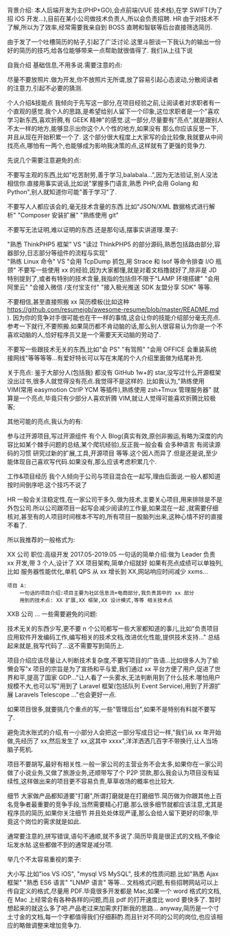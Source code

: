 背景介绍:
本人后端开发为主(PHP+GO),会点前端(VUE 技术栈),在学 SWIFT(为了招 iOS 开发...),目前在某小公司做技术负责人,所以会负责招聘.
HR 由于对技术不了解,所以为了效率,经常需要我亲自到 BOSS 直聘和智联等后台直接筛选简历.

由于发了一个吐槽简历的帖子,引起了广泛讨论.这里斗胆谈一下我认为的输出一份好的简历的技巧,给各位能够带来一点帮助就很值得了.
我们从上往下说

自我介绍
基础信息,不用多说.需要注意的点:

尽量不要放照片.做为开发,你不放照片无所谓,放了容易引起心态波动,分散阅读者的注意力,引起不必要的猜测.

个人介绍&技能点
我倾向于先写这一部分,在项目经验之前,让阅读者对求职者有一个直观的感觉.我个人的思路,是希望给别人留下一个印象,这位求职者是一个"喜欢学习新东西,喜欢折腾,有 GEEK 精神"的感觉.这一部分,尽量要有"亮点",就是跟别人不太一样的地方,能够显示出你这个人个性的地方,如果没有 那么你应该反思一下,并且从现在开始积累一个了.
这个部分很大程度上大家写的会比较像,我就要从中间找亮点,哪怕有一两个,也能够成为影响我决策的点,这样就有了更强的竞争力.

先说几个需要注意避免的点:

不要写主观的东西,比如"吃苦耐劳,善于学习,balabala...",因为无法验证,别人没法相信你.直接用事实说话,比如说"掌握多门语言,熟悉 PHP,会用 Golang 和 Python",别人就知道你可能"善于学习"了.

不要写人人都应该会的,毫无技术含量的东西.比如"JSON/XML 数据格式进行解析" "Composer 安装扩展" "熟练使用 git"

不要写无法证明,难以证明的东西.还是那句话,摆事实讲道理.栗子:

"熟悉 ThinkPHP5 框架"  VS "读过 ThinkPHP5 的部分源码,熟悉包括路由部分,容器部分,日志部分等组件的流程与实现"  
"熟练 Linux 命令"      VS "会用 TcpDump 抓包,用 Strace 和 lsof 等命令排查 I/O 瓶颈"
不要写一些使用 xx 的经验,因为大家都懂,就是对着文档撸就好了,除非是 JD 特别提到了,或者有特别的技术含量,我指的包括但不限于"LAMP 环境搭建" "会用阿里云" "会接入微信 /支付宝支付" "接入极光推送 SDK 友盟分享 SDK" 等等.

不要相信,甚至直接照搬 xx 简历模板(比如这种 https://github.com/resumejob/awesome-resume/blob/master/README.md ). 因为你的竞争对手很可能也在干一样的事情,这会让你的技能介绍部分毫无亮点.参考一下就行,不要照搬.如果简历都不肯动脑的话,那么别人很容易认为你是一个不喜欢动脑的人,恰好程序员又是一个需要天天动脑的劳动了.

不要写一些跟技术无关的东西,比如"会 PS" "有驾照" "会用 OFFICE 会重装系统 接网线"等等等等...有爱好特长可以写在末尾的个人介绍里面做为结尾补充.

关于亮点:
鉴于大部分人(包括我) 都没有 GitHub 1w+的 star,没写过什么开源框架没出过书,很多人就觉得没有亮点.我觉得不是这样的.
比如我认为,"熟练使用 VIM(常用 easymotion CtrlP YCM 等插件),熟练使用 zsh+Tmux 管理服务器" 就算是一个亮点,毕竟只有少部分人喜欢折腾 VIM,就让人觉得可能喜欢折腾比较极客;

其他可能的亮点,我认为的有:

参与过开源项目,写过开源组件
有个人 Blog(真实有效,原创非搬运,有略为深度的内容比如某个棘手问题的总结,某个爬坑经验),反正我一般会看
会多种语言
有阅读源码的习惯
研究过新的扩展,工具,开源项目
等等.这个因人而异了.但是还是说,至少能体现自己喜欢写代码.如果没有,那么应该考虑积累几个.

工作&项目经历
我个人倾向于公司与项目混合在一起写,理由后面说.一般人都知道按时间倒序吧.这个技巧不说了

HR 一般会关注稳定性,在一家公司干多久.做为技术,主要关心项目,用来排除是不是外包公司.所以公司跟项目一起写会减少阅读的工作量,如果混在一起 ,就需要仔细核对,甚至有的人项目时间根本不写的,所有项目一股脑列出来,这种心情不好的直接不看了.

所以我推荐的一般格式为:

XX 公司  职位:高级开发  2017.05-2019.05
    一句话的简单介绍:做为 Leader 负责 xx 开发,带 3 个人,设计了 XX 项目架构,简单介绍就好
    如果有亮点成绩可以单独列,比如 服务器性能优化,单机 QPS 从 xx 增长到 XX,网站响应时间减少 xxms...
    
    项目 A:
        一句话的项目介绍:项目主要为社区信息流+电商部分,我负责其中的 xx 部分
        用到的技术点: XX 扩展,XX 框架,XX 设计模式,等等 相关技术点
        
XXB 公司 ...
一些需要避免的问题:

技术无关的东西少写,更不要 n 个公司都写一些大家都知道的事儿,比如"负责项目应用软件开发编码工作,编写相关的技术文档,改进优化性能,提供技术支持..." 总结起来就是,我写代码了...这不需要写到简历上.

项目介绍应该尽量让人判断技术复杂度,不要写项目的广告语...比如很多人为了偷懒会写"x 项目的宗旨是为了宣扬和平与爱,我们通过 xx 平台方便了用户,促进了世界和平,提高了国家 GDP..."让人看了一头雾水,无法判断用到了什么技术.哪怕用户规模不大,也可以写"用到了 Laravel 框架(包括队列 Event Service),用到了开源扩展 Laravels Telescope ..."也会更好一点.

如果项目很多,就要挑几个重点的写,一些"管理后台",如果不是特别有料就不要写了.

避免流水账式的介绍,有一小部分人会把这一部分写成日记一样,"我们从 xx 年开始做,先经历了 xx,然后发生了 xx,这其中 xxxx",洋洋洒洒几百字不带换行,让人当场脑子死机.

项目不要胡写,最好有相关性.一般一家公司的主营业务不会太多,如果你在一家公司做了小说业务,又做了旅游业务,还顺带写了个 P2P 贷款,那么我会认为项目没有延续性,这样做出来的项目更不容易负责,草草收场的概率也比较大.

细节
大家做产品都知道要"打磨",所谓打磨就是在打磨细节.简历做为你跟其他上百名竞争者最重要的竞争手段,当然需要精心打磨.那么很多细节就都应该注意,尤其是程序员的简历,如果你关注细节 并且处处体现严谨,那么会给人留下更好的印象,毕竟这个岗位的需求就是如此.

通常要注意的,拼写错误,语句不通顺,就不多说了.简历毕竟是很正式的文档,不像论坛发水帖.这些都做不到的通常是减分项.

举几个不太容易重视的栗子:

大小写.比如"ios VS iOS", "mysql VS MySQL",
技术的性质问题.比如"熟悉 Ajax 框架" "熟悉 ES6 语言" "LNMP 语言" 等等...
文档格式问题,有些招聘网站可以上传自定义的格式,尽量用 PDF.毕竟很多开发都是 Mac,如果一个 word 格式的文档,在 Mac 上经常会有各种各样的问题,而且 pdf 的打开速度比 word 要快多了.
暂时想起来的就这么多了吧.产品老过来加需求打断我的思路...
anyway,简历是一个寸土寸金的文档,每一个字都值得我们仔细斟酌.而且针对不同的公司的岗位,也应该相应的略做调整来增加竞争力.